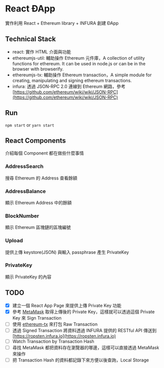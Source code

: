 # React ÐApp
實作利用 React + Ethereum library + INFURA 創建 ÐApp 

## Technical Stack
- react: 實作 HTML 介面與功能
- ethereumjs-util: 輔助操作 Ethereum 元件庫，A collection of utility functions for ethereum. It can be used in node.js or can be in the browser with browserify.
- ethereumjs-tx: 輔助操作 Ethereum transaction，A simple module for creating, manipulating and signing ethereum transactions.
- infura: 透過 JSON-RPC 2.0 連線到 Ethereum 網路，參考[https://github.com/ethereum/wiki/wiki/JSON-RPC](https://github.com/ethereum/wiki/wiki/JSON-RPC)

## Run
`npm start` or `yarn start` 

## React Components
介紹每個 Component 都在做些什麼事情

### AddressSearch
搜尋 Ethereum 的 Address 查看餘額

### AddressBalance
顯示 Ethereum Address 中的餘額

### BlockNumber
顯示 Ethereum 區塊鏈的區塊編號

### Upload
提供上傳 keystore(JSON) 與輸入 passphrase 產生 PrivateKey

### PrivateKey
顯示 PrivateKey 的內容

## TODO
- [x] 建立一個 React App Page 來提供上傳 Private Key 功能
- [x] 參考 [MetaMask](https://github.com/MetaMask/metamask-extension/blob/c2aa05e0134d552e784391ae22ec2b8c35a7eb94/ui/app/accounts/import/index.js) 取得上傳後的 Private Key，這樣就可以透過這個 Private Key 來 Sign Transaction
- [ ] 使用 [ethereum-tx](https://github.com/ethereumjs/ethereumjs-tx) 來打包 Raw Transaction
- [ ] 透過 Signed Transaction 將資料透過 INFURA 提供的 RESTful API 傳送到 [https://ropsten.infura.io](https://ropsten.infura.io)
- [ ] Watch Transaction by Transaction Hash
- [ ] 尋找 MetaMask 都把資料存在瀏覽器的哪邊，這樣可以直接透過 MetaMask 來操作
- [ ] 把 Transaction Hash 的資料都記錄下來方便以後查詢，Local Storage
